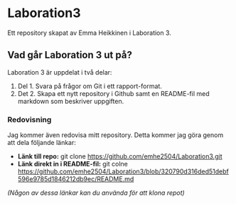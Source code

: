 # Laboration3
Ett repository skapat av Emma Heikkinen i Laboration 3.
## Vad går Laboration 3 ut på?
Laboration 3 är uppdelat i två delar:
1. Del 1. Svara på frågor om Git i ett rapport-format.
2. Det 2. Skapa ett nytt repository i Github samt en README-fil med markdown som beskriver uppgiften.
### Redovisning
Jag kommer även redovisa mitt repository. Detta kommer jag göra genom att dela följande länkar:
* **Länk till repo:** git clone https://github.com/emhe2504/Laboration3.git
* **Länk direkt in i README-fil:** git colne https://github.com/emhe2504/Laboration3/blob/320790d316ded51debf596e9785d1846212db9ec/README.md
  
_(Någon av dessa länkar kan du använda för att klona repot)_
